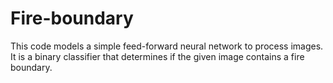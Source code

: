 # Fire-boundary
This code models a simple feed-forward neural network to process images. It is a binary classifier that determines if the given image contains a fire boundary.
